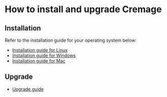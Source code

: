 # How to install and upgrade Cremage

## Installation
Refer to the installation guide for your operating system below:
* [Installation guide for Linux](installation_guide/installation_guide_linux.md "View the Installation Guide")
* [Installation guide for Windows](installation_guide/installation_guide_windows.md "View the Installation Guide")
* [Installation guide for Mac](installation_guide/installation_guide_mac.md "View the Installation Guide")

## Upgrade
* [Upgrade guide](installation_guide/upgrade_guide.md "View the Upgrade Guide")
